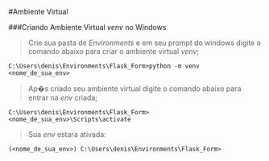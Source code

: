 #Ambiente Virtual 

###Criando Ambiente Virtual _venv_ no Windows
>Crie sua pasta de _Environments_ e em seu prompt do windows digite o comando abaixo para criar o ambiente virtual _venv_;
```
C:\Users\denis\Environments\Flask_Form>python -m venv <nome_de_sua_env>
```
>Ap�s criado seu ambiente virtual digite o comando abaixo para entrar na _env_ criada;
```
C:\Users\denis\Environments\Flask_Form><nome_de_sua_env>\Scripts\activate
```
>Sua _env_ estara ativada:
```
(<nome_de_sua_env>) C:\Users\denis\Environments\Flask_Form>
```